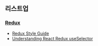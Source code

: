 ## 리스트업

### [Redux](https://github.com/taeyoungs/Goals/tree/main/global-state-management/redux)

- [Redux Style Guide](https://github.com/taeyoungs/Goals/blob/main/global-state-management/redux/Redux_Style_Guide.md)
- [Understanding React Redux useSelector](https://github.com/taeyoungs/Goals/blob/main/global-state-management/redux/Understanding_React_Redux_useSelector.md)
